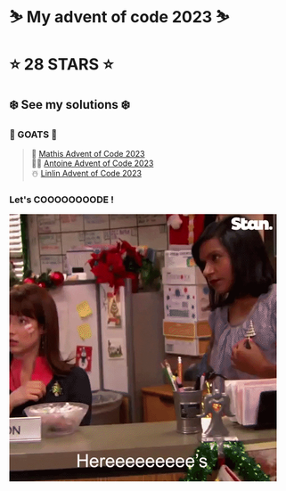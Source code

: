 # ⛷️ My advent of code 2023 ⛷️
# ⭐ 28 STARS ⭐

## ❄️ See my solutions ❄️

### 🐐 GOATS 🐐
> 🎁 [Mathis Advent of Code 2023](https://github.com/RealDragonMA/Advent-of-code-2023)\
> 🧑‍🎄 [Antoine Advent of Code 2023](https://github.com/Antoine256/advent-of-code-2023)\
> ☃️ [Linlin Advent of Code 2023](https://github.com/Elyroma/AdventOfCode)


### Let's COOOOOOOODE !
![Exemple de GIF](scott.gif)


